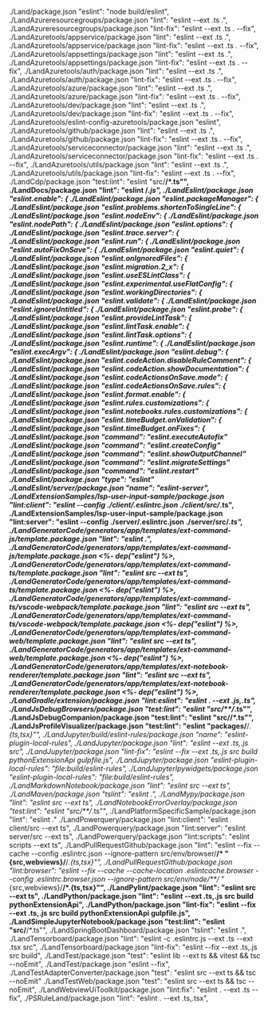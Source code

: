 ./Land/package.json "eslint": "node build/eslint",
./LandAzureresourcegroups/package.json "lint": "eslint --ext .ts .",
./LandAzureresourcegroups/package.json "lint-fix": "eslint --ext .ts . --fix",
./LandAzuretools/appservice/package.json "lint": "eslint --ext .ts .",
./LandAzuretools/appservice/package.json "lint-fix": "eslint --ext .ts . --fix",
./LandAzuretools/appsettings/package.json "lint": "eslint --ext .ts .",
./LandAzuretools/appsettings/package.json "lint-fix": "eslint --ext .ts .
--fix", ./LandAzuretools/auth/package.json "lint": "eslint --ext .ts .",
./LandAzuretools/auth/package.json "lint-fix": "eslint --ext .ts . --fix",
./LandAzuretools/azure/package.json "lint": "eslint --ext .ts .",
./LandAzuretools/azure/package.json "lint-fix": "eslint --ext .ts . --fix",
./LandAzuretools/dev/package.json "lint": "eslint --ext .ts .",
./LandAzuretools/dev/package.json "lint-fix": "eslint --ext .ts . --fix",
./LandAzuretools/eslint-config-azuretools/package.json "eslint",
./LandAzuretools/github/package.json "lint": "eslint --ext .ts .",
./LandAzuretools/github/package.json "lint-fix": "eslint --ext .ts . --fix",
./LandAzuretools/serviceconnector/package.json "lint": "eslint --ext .ts .",
./LandAzuretools/serviceconnector/package.json "lint-fix": "eslint --ext .ts .
--fix", ./LandAzuretools/utils/package.json "lint": "eslint --ext .ts .",
./LandAzuretools/utils/package.json "lint-fix": "eslint --ext .ts . --fix",
./LandCdp/package.json "test:lint": "eslint \"src/**/\*.ts\"",
./LandDocs/package.json "lint": "eslint **/_.js", ./LandEslint/package.json
"eslint.enable": { ./LandEslint/package.json "eslint.packageManager": {
./LandEslint/package.json "eslint.problems.shortenToSingleLine": {
./LandEslint/package.json "eslint.nodeEnv": { ./LandEslint/package.json
"eslint.nodePath": { ./LandEslint/package.json "eslint.options": {
./LandEslint/package.json "eslint.trace.server": { ./LandEslint/package.json
"eslint.run": { ./LandEslint/package.json "eslint.autoFixOnSave": {
./LandEslint/package.json "eslint.quiet": { ./LandEslint/package.json
"eslint.onIgnoredFiles": { ./LandEslint/package.json "eslint.migration.2_x": {
./LandEslint/package.json "eslint.useESLintClass": { ./LandEslint/package.json
"eslint.experimental.useFlatConfig": { ./LandEslint/package.json
"eslint.workingDirectories": { ./LandEslint/package.json "eslint.validate": {
./LandEslint/package.json "eslint.ignoreUntitled": { ./LandEslint/package.json
"eslint.probe": { ./LandEslint/package.json "eslint.provideLintTask": {
./LandEslint/package.json "eslint.lintTask.enable": { ./LandEslint/package.json
"eslint.lintTask.options": { ./LandEslint/package.json "eslint.runtime": {
./LandEslint/package.json "eslint.execArgv": { ./LandEslint/package.json
"eslint.debug": { ./LandEslint/package.json
"eslint.codeAction.disableRuleComment": { ./LandEslint/package.json
"eslint.codeAction.showDocumentation": { ./LandEslint/package.json
"eslint.codeActionsOnSave.mode": { ./LandEslint/package.json
"eslint.codeActionsOnSave.rules": { ./LandEslint/package.json
"eslint.format.enable": { ./LandEslint/package.json
"eslint.rules.customizations": { ./LandEslint/package.json
"eslint.notebooks.rules.customizations": { ./LandEslint/package.json
"eslint.timeBudget.onValidation": { ./LandEslint/package.json
"eslint.timeBudget.onFixes": { ./LandEslint/package.json "command":
"eslint.executeAutofix" ./LandEslint/package.json "command":
"eslint.createConfig" ./LandEslint/package.json "command":
"eslint.showOutputChannel" ./LandEslint/package.json "command":
"eslint.migrateSettings" ./LandEslint/package.json "command": "eslint.restart"
./LandEslint/package.json "type": "eslint" ./LandEslint/server/package.json
"name": "eslint-server",
./LandExtensionSamples/lsp-user-input-sample/package.json "lint:client": "eslint
--config ./client/.eslintrc.json ./client/src/_.ts",
./LandExtensionSamples/lsp-user-input-sample/package.json "lint:server": "eslint
--config ./server/.eslintrc.json ./server/src/_.ts",
./LandGeneratorCode/generators/app/templates/ext-command-js/template.package.json
"lint": "eslint .",
./LandGeneratorCode/generators/app/templates/ext-command-js/template.package.json
<%- dep("eslint") %>,
./LandGeneratorCode/generators/app/templates/ext-command-ts/template.package.json
"lint": "eslint src --ext ts",
./LandGeneratorCode/generators/app/templates/ext-command-ts/template.package.json
<%- dep("eslint") %>,
./LandGeneratorCode/generators/app/templates/ext-command-ts/vscode-webpack/template.package.json
"lint": "eslint src --ext ts",
./LandGeneratorCode/generators/app/templates/ext-command-ts/vscode-webpack/template.package.json
<%- dep("eslint") %>,
./LandGeneratorCode/generators/app/templates/ext-command-web/template.package.json
"lint": "eslint src --ext ts",
./LandGeneratorCode/generators/app/templates/ext-command-web/template.package.json
<%- dep("eslint") %>,
./LandGeneratorCode/generators/app/templates/ext-notebook-renderer/template.package.json
"lint": "eslint src --ext ts",
./LandGeneratorCode/generators/app/templates/ext-notebook-renderer/template.package.json
<%- dep("eslint") %>, ./LandGradle/extension/package.json "lint:eslint": "eslint
. --ext .js,.ts", ./LandJsDebugBrowsers/package.json "test:lint": "eslint
\"src/\*\*/_.ts\"", ./LandJsDebugCompanion/package.json "test:lint": "eslint
\"src/**/\*.ts\"", ./LandJsProfileVisualizer/package.json "test:lint": "eslint
\"packages/**/_.{ts,tsx}\"", ./LandJupyter/build/eslint-rules/package.json
"name": "eslint-plugin-local-rules", ./LandJupyter/package.json "lint": "eslint
--ext .ts,.js src", ./LandJupyter/package.json "lint-fix": "eslint --fix --ext
.ts,.js src build pythonExtensionApi gulpfile.js", ./LandJupyter/package.json
"eslint-plugin-local-rules": "file:build/eslint-rules",
./LandJupyterIpywidgets/package.json "eslint-plugin-local-rules":
"file:build/eslint-rules", ./LandMarkdownNotebook/package.json "lint": "eslint
src --ext ts", ./LandMaven/package.json "tslint": "eslint .",
./LandMypy/package.json "lint": "eslint src --ext ts",
./LandNotebookErrorOverlay/package.json "test:lint": "eslint \"src/\*\*/_.ts\"",
./LandPlatformSpecificSample/package.json "lint": "eslint ."
./LandPowerquery/package.json "lint:client": "eslint client/src --ext ts",
./LandPowerquery/package.json "lint:server": "eslint server/src --ext ts",
./LandPowerquery/package.json "lint:scripts": "eslint scripts --ext ts",
./LandPullRequestGithub/package.json "lint": "eslint --fix --cache --config
.eslintrc.json --ignore-pattern src/env/browser/**/\*
\"{src,webviews}/**/_.{ts,tsx}\"", ./LandPullRequestGithub/package.json
"lint:browser": "eslint --fix --cache --cache-location .eslintcache.browser
--config .eslintrc.browser.json --ignore-pattern src/env/node/\*\*/_
\"{src,webviews}/**/\*.{ts,tsx}\"", ./LandPylint/package.json "lint": "eslint
src --ext ts", ./LandPython/package.json "lint": "eslint --ext .ts,.js src build
pythonExtensionApi", ./LandPython/package.json "lint-fix": "eslint --fix --ext
.ts,.js src build pythonExtensionApi gulpfile.js",
./LandSimpleJupyterNotebook/package.json "test:lint": "eslint \"src/**/\*.ts\"",
./LandSpringBootDashboard/package.json "tslint": "eslint .",
./LandTensorboard/package.json "lint": "eslint -c .eslintrc.js --ext .ts --ext
.tsx src", ./LandTensorboard/package.json "lint-fix": "eslint --fix --ext
.ts,.js src build", ./LandTest/package.json "test": "eslint lib --ext ts &&
vitest && tsc --noEmit", ./LandTest/package.json "eslint --fix",
./LandTestAdapterConverter/package.json "test": "eslint src --ext ts && tsc
--noEmit" ./LandTestWeb/package.json "test": "eslint src --ext ts && tsc
--noEmit", ./LandWebviewUiToolkit/package.json "lint:fix": "eslint . --ext .ts
--fix", ./PSRuleLand/package.json "lint": "eslint . --ext .ts,.tsx",
